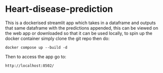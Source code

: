 # Heart-disease-prediction

This is a dockerised streamlit app which takes in a dataframe and outputs that same dataframe with the predictions appended, this can be viewed on the web app or downloaded so that it can be used locally, to spin up the docker container simply clone the git repo then do: 

```
docker compose up --build -d
```

Then to access the app go to:

```
http://localhost:8502/
```
